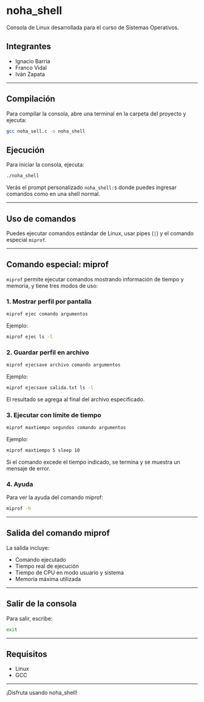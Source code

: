 # noha_shell

Consola de Linux desarrollada para el curso de Sistemas Operativos.

## Integrantes
- Ignacio Barria
- Franco Vidal
- Iván Zapata

---

## Compilación

Para compilar la consola, abre una terminal en la carpeta del proyecto y ejecuta:

```sh
gcc noha_sell.c -o noha_shell
```
## Ejecución

Para iniciar la consola, ejecuta:

```sh
./noha_shell
```

Verás el prompt personalizado `noha_shell:$` donde puedes ingresar comandos como en una shell normal.

---

## Uso de comandos

Puedes ejecutar comandos estándar de Linux, usar pipes (`|`) y el comando especial `miprof`.

---

## Comando especial: miprof

`miprof` permite ejecutar comandos mostrando información de tiempo y memoria, y tiene tres modos de uso:

### 1. Mostrar perfil por pantalla

```sh
miprof ejec comando argumentos
```

Ejemplo:
```sh
miprof ejec ls -l
```

### 2. Guardar perfil en archivo

```sh
miprof ejecsave archivo comando argumentos
```

Ejemplo:
```sh
miprof ejecsave salida.txt ls -l
```

El resultado se agrega al final del archivo especificado.

### 3. Ejecutar con límite de tiempo

```sh
miprof maxtiempo segundos comando argumentos
```

Ejemplo:
```sh
miprof maxtiempo 5 sleep 10
```

Si el comando excede el tiempo indicado, se termina y se muestra un mensaje de error.

### 4. Ayuda

Para ver la ayuda del comando miprof:

```sh
miprof -h
```

---

## Salida del comando miprof

La salida incluye:
- Comando ejecutado
- Tiempo real de ejecución
- Tiempo de CPU en modo usuario y sistema
- Memoria máxima utilizada

---

## Salir de la consola

Para salir, escribe:

```sh
exit
```

---

## Requisitos

- Linux
- GCC

---

¡Disfruta usando noha_shell!